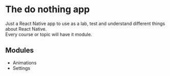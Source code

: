 # The do nothing app

Just a React Native app to use as a lab, test and understand different things about React Native.<br/>Every course or topic will have it module.

## Modules

- Animations
- Settings

